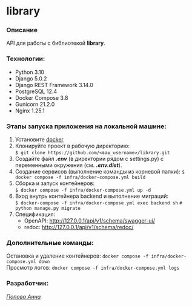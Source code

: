 # library

### Описание
API для работы с библиотекой **library**.


### Технологии:
- Python 3.10
- Django 5.0.2
- Django REST Framework 3.14.0
- PostgreSQL 12.4
- Docker Compose 3.8
- Gunicorn 21.2.0
- Nginx 1.25.1

### Этапы запуска приложения на локальной машине:
1. Установите <a href=https://docs.docker.com/engine/install/ubuntu/>docker</a>
2. Клонируйте проект в рабочую директорию:<br> 
```$ git clone https://github.com/<ваш_username>/library.git```
3. Создайте файл **_.env_** (в директории рядом с settings.py) с переменными окружения (см. **_.env.dist_**).<br>
4. Создание сервисов (выполнение команды из корневой папки):
```$ docker compose -f infra/docker-compose.yml build```<br>
5. Сборка и запуск контейнеров:<br>
```$ docker compose -f infra/docker-compose.yml up -d```<br>
6. Вход внутрь контейнера backend и выполнение миграций:<br>
```$ docker-compose -f infra/docker-compose.yml exec backend sh```
```# python manage.py migrate```<br>
7. Спецификация: <br>
   - OpenAPI: http://127.0.0.1/api/v1/schema/swagger-ui/ <br>
   - redoc: http://127.0.0.1/api/v1/schema/redoc/ <br>

### Дополнительные команды:<br>
Остановка и удаление контейнеров: ```docker compose -f infra/docker-compose.yml down```<br>
Просмотр логов: ```docker compose -f infra/docker-compose.yml logs```<br>

### Разработчик:
<a href="https://github.com/annrud">*Попова Анна*</a>
